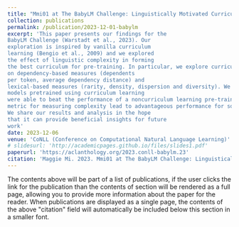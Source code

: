 ```yaml
---
title: "Mmi01 at The BabyLM Challenge: Linguistically Motivated Curriculum Learning for Pretraining in Low-Resource Settings"
collection: publications
permalink: /publication/2023-12-01-babylm
excerpt: 'This paper presents our findings for the
BabyLM Challenge (Warstadt et al., 2023). Our
exploration is inspired by vanilla curriculum
learning (Bengio et al., 2009) and we explored
the effect of linguistic complexity in forming
the best curriculum for pre-training. In particular, we explore curriculum formations based
on dependency-based measures (dependents
per token, average dependency distance) and
lexical-based measures (rarity, density, dispersion and diversity). We found that, overall,
models pretrained using curriculum learning
were able to beat the performance of a noncurriculum learning pre-trained model. Furthermore, we notice using different linguistic
metric for measuring complexity lead to advantageous performance for some tasks, but not all.
We share our results and analysis in the hope
that it can provide beneficial insights for future
work'
date: 2023-12-06
venue: 'CoNLL (Conference on Computational Natural Language Learning)'
# slidesurl: 'http://academicpages.github.io/files/slides1.pdf'
paperurl: 'https://aclanthology.org/2023.conll-babylm.23'
citation: 'Maggie Mi. 2023. Mmi01 at The BabyLM Challenge: Linguistically Motivated Curriculum Learning for Pretraining in Low-Resource Settings. In <em>Proceedings of the BabyLM Challenge at the 27th Conference on Computational Natural Language Learning</em>, pages 269–278, Singapore. Association for Computational Linguistics.'
---
```


The contents above will be part of a list of publications, if the user clicks the link for the publication than the contents of section will be rendered as a full page, allowing you to provide more information about the paper for the reader. When publications are displayed as a single page, the contents of the above "citation" field will automatically be included below this section in a smaller font.